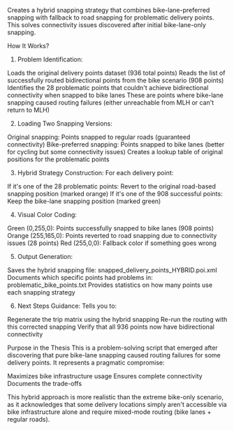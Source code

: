 Creates a hybrid snapping strategy that combines bike-lane-preferred snapping with fallback to road snapping for problematic delivery points. This solves connectivity issues discovered after initial bike-lane-only snapping.

How It Works?

1. Problem Identification:

Loads the original delivery points dataset (936 total points)
Reads the list of successfully routed bidirectional points from the bike scenario (908 points)
Identifies the 28 problematic points that couldn't achieve bidirectional connectivity when snapped to bike lanes
These are points where bike-lane snapping caused routing failures (either unreachable from MLH or can't return to MLH)

2. Loading Two Snapping Versions:

Original snapping: Points snapped to regular roads (guaranteed connectivity)
Bike-preferred snapping: Points snapped to bike lanes (better for cycling but some connectivity issues)
Creates a lookup table of original positions for the problematic points

3. Hybrid Strategy Construction:
For each delivery point:

If it's one of the 28 problematic points: Revert to the original road-based snapping position (marked orange)
If it's one of the 908 successful points: Keep the bike-lane snapping position (marked green)

4. Visual Color Coding:

Green (0,255,0): Points successfully snapped to bike lanes (908 points)
Orange (255,165,0): Points reverted to road snapping due to connectivity issues (28 points)
Red (255,0,0): Fallback color if something goes wrong

5. Output Generation:

Saves the hybrid snapping file: snapped_delivery_points_HYBRID.poi.xml
Documents which specific points had problems in: problematic_bike_points.txt
Provides statistics on how many points use each snapping strategy

6. Next Steps Guidance:
Tells you to:

Regenerate the trip matrix using the hybrid snapping
Re-run the routing with this corrected snapping
Verify that all 936 points now have bidirectional connectivity

Purpose in the Thesis
This is a problem-solving script that emerged after discovering that pure bike-lane snapping caused routing failures for some delivery points. It represents a pragmatic compromise:

Maximizes bike infrastructure usage
Ensures complete connectivity 
Documents the trade-offs

This hybrid approach is more realistic than the extreme bike-only scenario, as it acknowledges that some delivery locations simply aren't accessible via bike infrastructure alone and require mixed-mode routing (bike lanes + regular roads).

